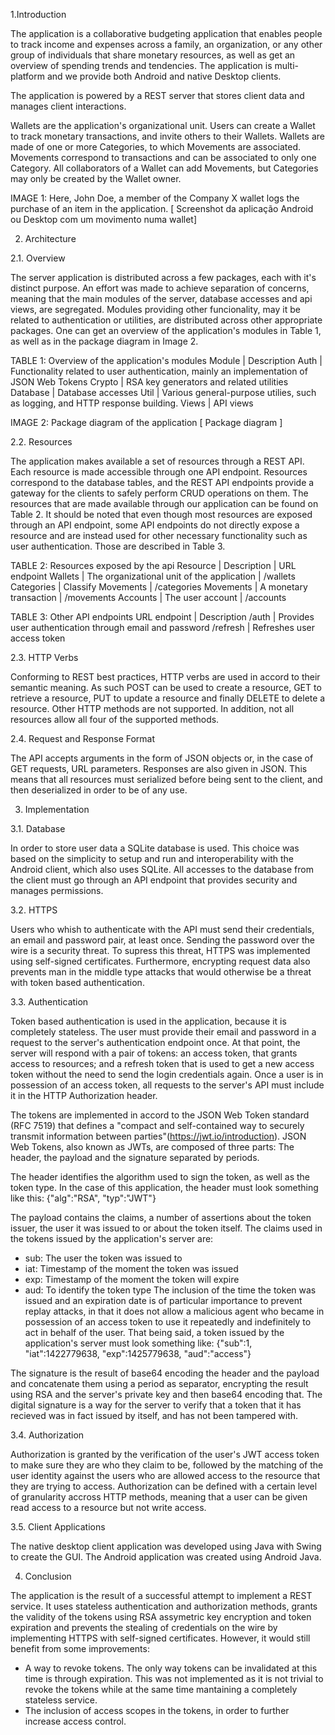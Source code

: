1.Introduction

The application is a collaborative budgeting application that enables people to track income and expenses across a family, an organization, or any other group of individuals that share monetary resources, as well as get an overview of spending trends and tendencies. The application is multi-platform and we provide both Android and native Desktop clients.

The application is powered by a REST server that stores client data and manages client interactions.

Wallets are the application's organizational unit. Users can create a Wallet to track monetary transactions, and invite others to their Wallets. Wallets are made of one or more Categories, to which Movements are associated. Movements correspond to transactions and can be associated to only one Category. All collaborators of a Wallet can add Movements, but Categories may only be created by the Wallet owner. 

IMAGE 1: Here, John Doe, a member of the Company X wallet logs the purchase of an item in the application.
[ Screenshot da aplicação Android ou Desktop com um movimento numa wallet]

2. Architecture

2.1. Overview

The server application is distributed across a few packages, each with it's distinct purpose. An effort was made to achieve separation of concerns, meaning that the main modules of the server, database accesses and api views, are segregated. Modules providing other funcionality, may it be related to authentication or utilities, are distributed across other appropriate packages. One can get an overview of the application's modules in Table 1, as well as in the package diagram in Image 2.

TABLE 1: Overview of the application's modules
Module   | Description
Auth     | Functionality related to user authentication, mainly an implementation of JSON Web Tokens
Crypto   | RSA key generators and related utilities
Database | Database accesses
Util     | Various general-purpose utilies, such as logging, and HTTP response building.
Views    | API views

IMAGE 2: Package diagram of the application
[ Package diagram ]

2.2. Resources

The application makes available a set of resources through a REST API. Each resource is made accessible through one API endpoint. Resources correspond to the database tables, and the REST API endpoints provide a gateway for the clients to safely perform CRUD operations on them. The resources that are made available through our application can be found on Table 2. It should be noted that even though most resources are exposed through an API endpoint, some API endpoints do not directly expose a resource and are instead used for other necessary functionality such as user authentication. Those are described in Table 3.

TABLE 2: Resources exposed by the api
Resource   | Description                                | URL endpoint
Wallets    | The organizational unit of the application | /wallets
Categories | Classify Movements                         | /categories
Movements  | A monetary transaction                     | /movements
Accounts   | The user account                           | /accounts

TABLE 3: Other API endpoints
URL endpoint | Description 
/auth        | Provides user authentication through email and password
/refresh     | Refreshes user access token

2.3. HTTP Verbs

Conforming to REST best practices, HTTP verbs are used in accord to their semantic meaning. As such POST can be used to create a resource, GET to retrieve a resource, PUT to update a resource and finally DELETE to delete a resource. Other HTTP methods are not supported. In addition, not all resources allow all four of the supported methods.

2.4. Request and Response Format

The API accepts arguments in the form of JSON objects or, in the case of GET requests, URL parameters. Responses are also given in JSON. This means that all resources must serialized before being sent to the client, and then deserialized in order to be of any use.

3. Implementation

3.1. Database

In order to store user data a SQLite database is used. This choice was based on the simplicity to setup and run and interoperability with the Android client, which also uses SQLite. All accesses to the database from the client must go through an API endpoint that provides security and manages permissions.

3.2. HTTPS

Users who whish to authenticate with the API must send their credentials, an email and password pair, at least once. Sending the password over the wire is a security threat. To supress this threat, HTTPS was implemented using self-signed certificates. Furthermore, encrypting request data also prevents man in the middle type attacks that would otherwise be a threat with token based authentication.

3.3. Authentication

Token based authentication is used in the application, because it is completely stateless. The user must provide their email and password in a request to the server's authentication endpoint once. At that point, the server will respond with a pair of tokens: an access token, that grants access to resources; and a refresh token that is used to get a new access token without the need to send the login credentials again. Once a user is in possession of an access token, all requests to the server's API must include it in the HTTP Authorization header.

The tokens are implemented in accord to the JSON Web Token standard (RFC 7519) that defines a "compact and self-contained way to securely transmit information between parties"(https://jwt.io/introduction). JSON Web Tokens, also known as JWTs, are composed of three parts: The header, the payload and the signature separated by periods.

The header identifies the algorithm used to sign the token, as well as the token type. In the case of this application, the header must look something like this: {"alg":"RSA", "typ":"JWT"}

The payload contains the claims, a number of assertions about the token issuer, the user it was issued to or about the token itself. The claims used in the tokens issued by the application's server are:
+ sub: The user the token was issued to
+ iat: Timestamp of the moment the token was issued
+ exp: Timestamp of the moment the token will expire
+ aud: To identify the token type
The inclusion of the time the token was issued and an expiration date is of particular importance to prevent replay attacks, in that it does not allow a malicious agent who became in possession of an access token to use it repeatedly and indefinitely to act in behalf of the user. That being said, a token issued by the application's server must look something like: {"sub":1, "iat":1422779638, "exp":1425779638, "aud":"access"}

The signature is the result of base64 encoding the header and the payload and concatenate them using a period as separator, encrypting the result using RSA and the server's private key and then base64 encoding that. The digital signature is a way for the server to verify that a token that it has recieved was in fact issued by itself, and has not been tampered with.

3.4. Authorization

Authorization is granted by the verification of the user's JWT access token to make sure they are who they claim to be, followed by the matching of the user identity against the users who are allowed access to the resource that they are trying to access. Authorization can be defined with a certain level of granularity accross HTTP methods, meaning that a user can be given read access to a resource but not write access.

3.5. Client Applications

The native desktop client application was developed using Java with Swing to create the GUI. The Android application was created using Android Java.

4. Conclusion

The application is the result of a successful attempt to implement a REST service. It uses stateless authentication and authorization methods, grants the validity of the tokens using RSA assymetric key encryption and token expiration and prevents the stealing of credentials on the wire by implementing HTTPS with self-signed certificates. However, it would still benefit from some improvements:
+ A way to revoke tokens. The only way tokens can be invalidated at this time is through expiration. This was not implemented as it is not trivial to revoke the tokens while at the same time mantaining a completely stateless service. 
+ The inclusion of access scopes in the tokens, in order to further increase access control.
